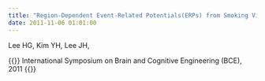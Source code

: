 ```yaml
---
title: "Region-Dependent Event-Related Potentials(ERPs) from Smoking Visual Stimuli,"
date: 2011-11-06 01:01:00
---
```


Lee HG, Kim YH, Lee JH, 

{{<format bright-green>}}
International Symposium on Brain and Cognitive Engineering (BCE), 2011
{{</format>}}